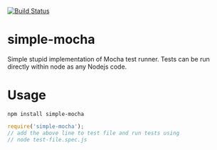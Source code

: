 [![Build Status](https://travis-ci.org/harish2704/simple-mocha.svg?branch=master)](https://travis-ci.org/harish2704/simple-mocha)
# simple-mocha
Simple stupid implementation of Mocha test runner. Tests can be run directly within node as any Nodejs code.

# Usage 
```
npm install simple-mocha
```

```javascript
require('simple-mocha');
// add the above line to test file and run tests using
// node test-file.spec.js
```

